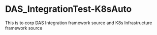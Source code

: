 # DAS_IntegrationTest-K8sAuto
This is to corp DAS Integration framework source and K8s Infrastructure framework source
